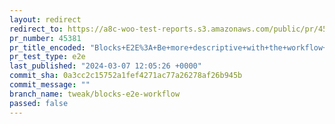 ```yaml
---
layout: redirect
redirect_to: https://a8c-woo-test-reports.s3.amazonaws.com/public/pr/45381/e2e/index.html
pr_number: 45381
pr_title_encoded: "Blocks+E2E%3A+Be+more+descriptive+with+the+workflow+titles"
pr_test_type: e2e
last_published: "2024-03-07 12:05:26 +0000"
commit_sha: 0a3cc2c15752a1fef4271ac77a26278af26b945b
commit_message: ""
branch_name: tweak/blocks-e2e-workflow
passed: false
---
```

